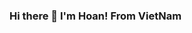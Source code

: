 ### Hi there 👋 I'm Hoan! From VietNam

<!--
<a href="https://pin.it/14fOotI" target="blank"><img align="center" src="https://pin.it/14fOotI" height="100" /></a>
-->
